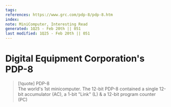 ```yaml
---
tags: 
references: https://www.grc.com/pdp-8/pdp-8.htm
index: 
note: MiniComputer, Interesting Read
generated: 1Q25 - Feb 20th || 051
last modified: 1Q25 - Feb 20th || 051
---
```


# Digital Equipment Corporation's PDP-8

> [!quote] PDP-8  
> The world's 1st minicomputer. The 12-bit PDP-8 contained a single 12-bit accumulator (AC), a 1-bit "Link" (L) & a 12-bit program counter (PC)